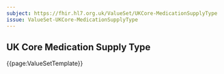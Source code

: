 ```yaml
---
subject: https://fhir.hl7.org.uk/ValueSet/UKCore-MedicationSupplyType
issue: ValueSet-UKCore-MedicationSupplyType
---
```

## UK Core Medication Supply Type

{{page:ValueSetTemplate}}